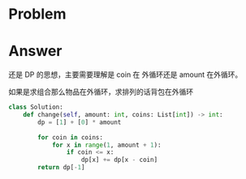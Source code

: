 # Problem
# Answer
还是 DP 的思想，主要需要理解是 coin 在 外循环还是 amount 在外循环。

如果是求组合那么物品在外循环，求排列的话背包在外循环

```python
class Solution:
    def change(self, amount: int, coins: List[int]) -> int:
        dp = [1] + [0] * amount
        
        for coin in coins:
            for x in range(1, amount + 1):
                if coin <= x:
                    dp[x] += dp[x - coin]
        return dp[-1]
```